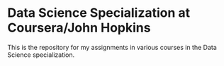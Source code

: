 # Data Science Specialization at Coursera/John Hopkins

This is the repository for my assignments in various courses in the Data Science specialization.